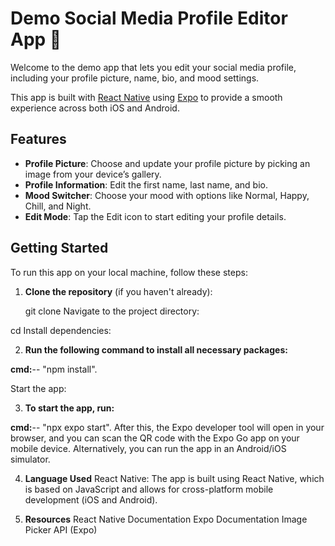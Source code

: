 # Demo Social Media Profile Editor App 👋

Welcome to the demo app that lets you edit your social media profile, including your profile picture, name, bio, and mood settings.

This app is built with [React Native](https://reactnative.dev) using [Expo](https://expo.dev) to provide a smooth experience across both iOS and Android.

## Features

- **Profile Picture**: Choose and update your profile picture by picking an image from your device’s gallery.
- **Profile Information**: Edit the first name, last name, and bio.
- **Mood Switcher**: Choose your mood with options like Normal, Happy, Chill, and Night.
- **Edit Mode**: Tap the Edit icon to start editing your profile details.

## Getting Started

To run this app on your local machine, follow these steps:

1. **Clone the repository** (if you haven't already):

   git clone <repo-url>
Navigate to the project directory:

cd <project-directory>
Install dependencies:

2. **Run the following command to install all necessary packages:**

**cmd:**--
"npm install".

Start the app:

3. **To start the app, run:**

**cmd:**--
"npx expo start". 
After this, the Expo developer tool will open in your browser, and you can scan the QR code with the Expo Go app on your mobile device. Alternatively, you can run the app in an Android/iOS simulator.

4. **Language Used**
React Native: The app is built using React Native, which is based on JavaScript and allows for cross-platform mobile development (iOS and Android).

5. **Resources**
React Native Documentation
Expo Documentation
Image Picker API (Expo)
